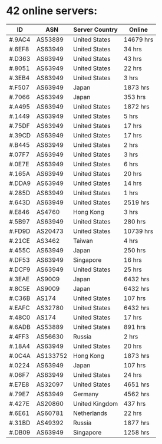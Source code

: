 # 42 online servers:

| ID | ASN | Server Country | Online |
| ------ | ------ | ------ | ------ |
| #.9AC4 | AS53889 | United States | 14679 hrs |
| #.6EF8 | AS63949 | United States | 34 hrs |
| #.D363 | AS63949 | United States | 43 hrs |
| #.8051 | AS63949 | United States | 22 hrs |
| #.3EB4 | AS63949 | United States | 3 hrs |
| #.F507 | AS63949 | Japan | 1873 hrs |
| #.7066 | AS63949 | Japan | 353 hrs |
| #.A495 | AS63949 | United States | 1872 hrs |
| #.1449 | AS63949 | United States | 5 hrs |
| #.75DF | AS63949 | United States | 17 hrs |
| #.39CD | AS63949 | United States | 17 hrs |
| #.B445 | AS63949 | United States | 2 hrs |
| #.07F7 | AS63949 | United States | 3 hrs |
| #.0E7E | AS63949 | United States | 6 hrs |
| #.165A | AS63949 | United States | 20 hrs |
| #.DDA9 | AS63949 | United States | 14 hrs |
| #.285D | AS63949 | United States | 1 hrs |
| #.643D | AS63949 | United States | 2519 hrs |
| #.E846 | AS4760 | Hong Kong | 3 hrs |
| #.5B97 | AS63949 | United States | 280 hrs |
| #.FD9D | AS20473 | United States | 10739 hrs |
| #.21CE | AS3462 | Taiwan | 4 hrs |
| #.455C | AS63949 | Japan | 250 hrs |
| #.DF53 | AS63949 | Singapore | 16 hrs |
| #.DCF9 | AS63949 | United States | 25 hrs |
| #.3EAE | AS9009 | Japan | 6432 hrs |
| #.8C5E | AS9009 | Japan | 6432 hrs |
| #.C36B | AS174 | United States | 107 hrs |
| #.EAFC | AS32780 | United States | 6432 hrs |
| #.48C0 | AS174 | United States | 17 hrs |
| #.6ADB | AS53889 | United States | 891 hrs |
| #.4FF3 | AS56630 | Russia | 2 hrs |
| #.18A4 | AS63949 | United States | 20 hrs |
| #.0C4A | AS133752 | Hong Kong | 1873 hrs |
| #.0224 | AS63949 | Japan | 107 hrs |
| #.06F7 | AS63949 | United States | 24 hrs |
| #.E7E8 | AS32097 | United States | 4651 hrs |
| #.79E7 | AS63949 | Germany | 4562 hrs |
| #.427E | AS20860 | United Kingdom | 437 hrs |
| #.6E61 | AS60781 | Netherlands | 22 hrs |
| #.31BD | AS49392 | Russia | 1877 hrs |
| #.DB09 | AS63949 | Singapore | 1258 hrs |

